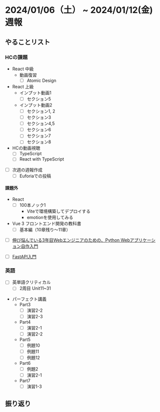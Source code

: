 # 2024/01/06（土） ~ 2024/01/12(金) 週報

## やることリスト

### HCの課題

- React 中級
  - 動画復習
    - [ ] Atomic Design

- React 上級
  - インプット動画1
    - [ ] セクション5
  - インプット動画2
    - [ ] セクション1, 2
    - [ ] セクション3
    - [ ] セクション4,5
    - [ ] セクション6
    - [ ] セクション7
    - [ ] セクション8

- HCの動画視聴
  - [ ] TypeScript
  - [ ] React with TypeScript

- [ ] 次週の週報作成
  - [ ] Euforiaでの投稿

#### 課題外

- React
  - [ ] 100本ノック1
    - Viteで環境構築してデプロイする
    - emotionを使用してみる

- Vue 3 フロントエンド開発の教科書
  - [ ] 基本編（10章残り〜11章）

- [ ] [伸び悩んでいる3年目Webエンジニアのための、Python Webアプリケーション自作入門](https://zenn.dev/bigen1925/books/introduction-to-web-application-with-python)

- [ ] [FastAPI入門](https://zenn.dev/sh0nk/books/537bb028709ab9)

### 英語

- [ ] 英単語クリティカル
  - [ ] 2周目 Unit11~31
- パーフェクト講義
  - Part3
    - [ ] 演習2-2
    - [ ] 演習2-3
  - Part4
    - [ ] 演習2-1
    - [ ] 演習2-2
  - Part5
    - [ ] 例題10
    - [ ] 例題11
    - [ ] 例題12
  - Part6
    - [ ] 例題2
    - [ ] 演習2-1
  - Part7
    - [ ] 演習1-3

## 振り返り
